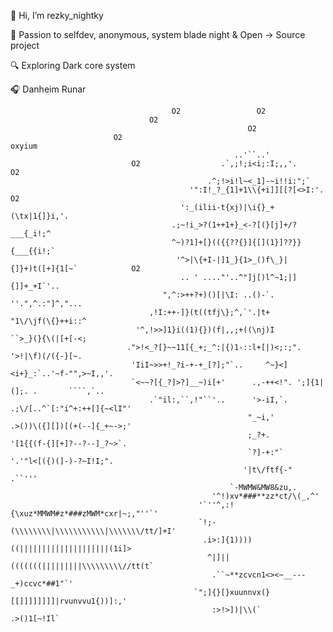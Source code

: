 👋 Hi, I’m rezky_nightky

🚀 Passion to selfdev, anonymous, system blade night & Open -> Source project

🔍 Exploring Dark core system

🎧 Danheim Runar











                                        O2                 O2                              
                                   O2                                                         
                                                         O2                                   
                           O2                                                 oxyium                   
                                                      ..'``..'                                         
                               O2                  .`,;!;i<i;:I;,,'.                    O2                
                                                .^;!>i!l~<_1]-~i!!i:";`                                 
                                            '":I!_?_{1]+1\\{+i]][[?[<>I:'.             O2                 
                                          ':_(ilii-t{xj)|\i{}_+(\tx|1{]}i,'.                            
                                        .;~!i_>?(1++1+}_<-?[(}[j]+/?___{_i!;^                           
                                        ^~)?1]+[}(({{??{}]{[](1}]??}}{___{{i!;`                         
                                         '^>|\{+I-|]1_}{1>_()f\_}|{]}+)t([+]{1[~`            O2             
                                          .. ' ...."'..^"]j[)l^~1;|]{]]+_+I`'..                          
                                      ",^:>++?+)()[|\I: ..()-`.    ''.",^.:"]^,"...                      
                                   ,!I:++-]}(t((tfj\};^,`'.|t+        "1\/\jf(\{}++i::^                   
                                '^,!>>]1}i((1){})(f|,,;+((\nj)I        ``>_}(}{\(|[+[-<;                  
                              .">!<_?[}~~11[{_+;_^:|{)1-::l+[|)<;:;".    '>!|\f)(/({-}[~.                 
                               'IiI~>>+!_?i-+-+_[?];"`..     ^~}<]<i+}_:`..'~f-"",>~I,,'.                   
                               `<~~?[{_?]>?]__~)i[+'      .,-++<!". ';]{1|(];. .       ````,`..             
                                   .`"il:,``,!"``'..      '>-iI,`.      .;\/[..^`[:"i^+:++[]{~<lI"'           
                                                         "_~i,'           .>())\({][])[(+(--]{_+~->;'         
                                                         ;_?+.            '[1{{(f-{][+]?--?--]_?~>`.         
                                                         `?]-+:"`           '.'"l<[({)(]-)-?~I!I;".           
                                                        '|t\/ftf{-"                 .``'''                  
                                                     `-MWMW&MW8&zu,.                                      
                                                 '^!)xv*###**zz*ct/\(_,^'                                 
                                              '`''^,:!{\xuz*MMWM#z*###zMWM*cxr|~;,"''`'                         
                                              `!;-(\\\\\\\\|\\\\\\\\\\\|\\\\\\\/tt/]+I'                         
                                               .i>:]{1))))((||||||||||||||||||||(1i]>                           
                                                ^|]||(((((((|||||||||\\\\\\\\\//tt(t`                           
                                                 .``~**zcvcn1<><~__---_+)ccvc*##1"`'                            
                                             `";]{}[}xuunnvx(}[[]]]]]]]]|rvunvvu1{))]:,'                        
                                                 :>!>])|\\(`               .>()1[~!Il`                           

                                                                      
<!---
oxyrezz-code/oxyrezz-code is a ✨ special ✨ repository because its `README.md` (this file) appears on your GitHub profile.
You can click the Preview link to take a look at your changes.
--->
